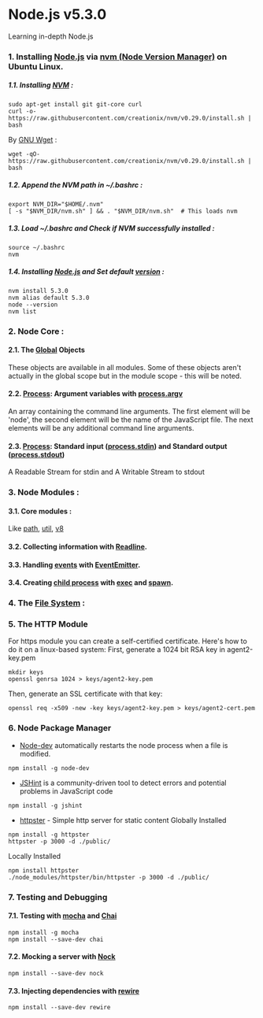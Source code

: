 # Node.js v5.3.0
Learning in-depth Node.js

### 1. Installing [Node.js](https://nodejs.org/en/) via [nvm (Node Version Manager)](https://github.com/creationix/nvm) on Ubuntu Linux.
##### 1.1. Installing [NVM](https://github.com/creationix/nvm) :
```
sudo apt-get install git git-core curl
curl -o- https://raw.githubusercontent.com/creationix/nvm/v0.29.0/install.sh | bash
```
By [GNU Wget](https://www.gnu.org/software/wget/) :
```
wget -qO- https://raw.githubusercontent.com/creationix/nvm/v0.29.0/install.sh | bash
```
##### 1.2. Append the NVM path in ~/.bashrc :
```
export NVM_DIR="$HOME/.nvm"
[ -s "$NVM_DIR/nvm.sh" ] && . "$NVM_DIR/nvm.sh"  # This loads nvm
```
##### 1.3. Load ~/.bashrc and Check if NVM successfully installed :
```
source ~/.bashrc
nvm
```
##### 1.4. Installing [Node.js](https://nodejs.org/en/) and Set default [version](https://nodejs.org/en/download/releases/) :
```
nvm install 5.3.0
nvm alias default 5.3.0
node --version
nvm list
```

### 2. Node Core :
#### 2.1. The [Global](https://nodejs.org/api/globals.html) Objects
These objects are available in all modules. Some of these objects aren't actually in the global scope but in the module scope - this will be noted.
#### 2.2. [Process](https://nodejs.org/api/process.html): Argument variables with [process.argv](https://nodejs.org/api/process.html#process_process_argv)
An array containing the command line arguments. The first element will be 'node', the second element will be the name of the JavaScript file. The next elements will be any additional command line arguments.
#### 2.3. [Process](https://nodejs.org/api/process.html): Standard input ([process.stdin](https://nodejs.org/api/process.html#process_process_stdin)) and Standard output ([process.stdout](https://nodejs.org/api/process.html#process_process_stdout))
A Readable Stream for stdin and A Writable Stream to stdout 

### 3. Node Modules :
#### 3.1. Core modules :
Like [path](https://nodejs.org/api/path.html), [util](https://nodejs.org/api/util.html), [v8](https://nodejs.org/api/v8.html)
#### 3.2. Collecting information with [Readline](https://nodejs.org/api/readline.html). 
#### 3.3. Handling [events](https://nodejs.org/api/events.html) with [EventEmitter](https://nodejs.org/api/events.html#events_class_events_eventemitter).
#### 3.4. Creating [child process](https://nodejs.org/api/child_process.html) with [exec](https://nodejs.org/api/child_process.html#child_process_child_process_exec_command_options_callback) and [spawn](https://nodejs.org/api/child_process.html#child_process_child_process_spawn_command_args_options).

### 4. The [File System](https://nodejs.org/api/fs.html) :
### 5. The HTTP Module
For https module you can create a self-certified certificate. Here's how to do it on a linux-based system:
First, generate a 1024 bit RSA key in agent2-key.pem
```
mkdir keys
openssl genrsa 1024 > keys/agent2-key.pem
```
Then, generate an SSL certificate with that key:
```
openssl req -x509 -new -key keys/agent2-key.pem > keys/agent2-cert.pem
```
### 6. Node Package Manager
- [Node-dev](https://www.npmjs.com/package/node-dev) automatically restarts the node process when a file is modified.
```
npm install -g node-dev
```
- [JSHint](https://www.npmjs.com/package/jshint) is a community-driven tool to detect errors and potential problems in JavaScript code
```
npm install -g jshint
```
- [httpster](https://www.npmjs.com/package/httpster) - Simple http server for static content
Globally Installed
```
npm install -g httpster
httpster -p 3000 -d ./public/
```
Locally Installed
```
npm install httpster
./node_modules/httpster/bin/httpster -p 3000 -d ./public/
```
### 7. Testing and Debugging
#### 7.1. Testing with [mocha](https://mochajs.org/) and [Chai](http://chaijs.com/)
```
npm install -g mocha
npm install --save-dev chai
```
#### 7.2. Mocking a server with [Nock](https://www.npmjs.com/package/nock)
```
npm install --save-dev nock
```
#### 7.3. Injecting dependencies with [rewire](https://www.npmjs.com/package/rewire)
```
npm install --save-dev rewire
```


